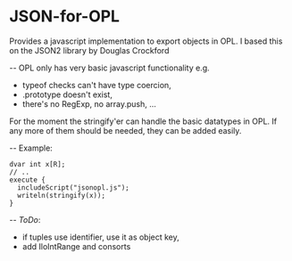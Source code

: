 JSON-for-OPL
============

Provides a javascript implementation to export objects in OPL.
I based this on the JSON2 library by Douglas Crockford

--
OPL only has very basic javascript functionality
e.g. 
- typeof checks can't have type coercion, 
- .prototype doesn't exist, 
- there's no RegExp, no array.push, ...

For the moment the stringify'er can handle the basic datatypes in OPL.
If any more of them should be needed, they can be added easily.

--
Example:

    dvar int x[R];
    // ..
    execute {
      includeScript("jsonopl.js");
      writeln(stringify(x));
    }
--
*ToDo*: 
- if tuples use identifier, use it as object key,
- add IloIntRange and consorts
